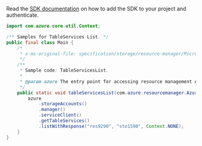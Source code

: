 Read the [SDK documentation](https://github.com/Azure/azure-sdk-for-java/blob/azure-resourcemanager_2.14.0/sdk/resourcemanager/azure-resourcemanager/README.md) on how to add the SDK to your project and authenticate.

```java
import com.azure.core.util.Context;

/** Samples for TableServices List. */
public final class Main {
    /*
     * x-ms-original-file: specification/storage/resource-manager/Microsoft.Storage/stable/2021-09-01/examples/TableServicesList.json
     */
    /**
     * Sample code: TableServicesList.
     *
     * @param azure The entry point for accessing resource management APIs in Azure.
     */
    public static void tableServicesList(com.azure.resourcemanager.AzureResourceManager azure) {
        azure
            .storageAccounts()
            .manager()
            .serviceClient()
            .getTableServices()
            .listWithResponse("res9290", "sto1590", Context.NONE);
    }
}
```
